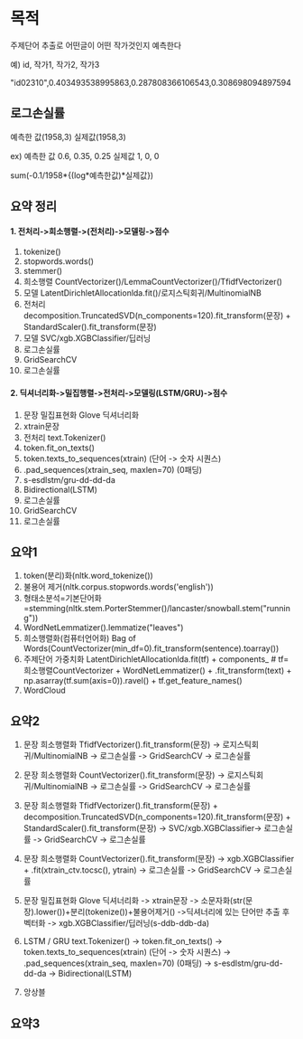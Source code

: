 # 목적
주제단어 추출로 어떤글이 어떤 작가것인지 예측한다


예) id, 작가1, 작가2, 작가3


"id02310",0.403493538995863,0.287808366106543,0.308698094897594


## 로그손실률
예측한 값(1958,3) 실제값(1958,3)


ex) 예측한 값 0.6, 0.35, 0.25  실제값 1, 0, 0


sum(-0.1/1958*{(log*예측한값)*실제값})


## 요약 정리
#### 1. 전처리->희소행렬->(전처리)->모델링->점수
1. tokenize()
2. stopwords.words()
3. stemmer() 
4. 희소행렬 CountVectorizer()/LemmaCountVectorizer()/TfidfVectorizer() 
5. 모델 LatentDirichletAllocationlda.fit()/로지스틱회귀/MultinomialNB
6. 전처리 decomposition.TruncatedSVD(n_components=120).fit_transform(문장) + StandardScaler().fit_transform(문장)
7. 모델 SVC/xgb.XGBClassifier/딥러닝
8. 로그손실률
9. GridSearchCV
10. 로그손실률
 
#### 2. 딕셔너리화->밀집행렬->전처리->모델링(LSTM/GRU)->점수
1. 문장 밀집표현화 Glove 딕셔너리화 
2. xtrain문장
3. 전처리 text.Tokenizer() 
4. token.fit_on_texts() 
5. token.texts_to_sequences(xtrain) (단어 -> 숫자 시퀀스)
6. .pad_sequences(xtrain_seq, maxlen=70) (0패딩) 
7. s-esdlstm/gru-dd-dd-da
8. Bidirectional(LSTM)
9. 로그손실률
10. GridSearchCV
11. 로그손실률



## 요약1
1. token(분리)화(nltk.word_tokenize())
2. 불용어 제거(nltk.corpus.stopwords.words('english')) 
3. 형태소분석=기본단어화=stemming(nltk.stem.PorterStemmer()/lancaster/snowball.stem("running"))
4. WordNetLemmatizer().lemmatize("leaves") 
5. 희소행렬화(컴퓨터언어화) Bag of Words(CountVectorizer(min_df=0).fit_transform(sentence).toarray())
6. 주제단어 가중치화 LatentDirichletAllocationlda.fit(tf) + components_ # tf=희소행렬CountVectorizer + WordNetLemmatizer() + .fit_transform(text) + np.asarray(tf.sum(axis=0)).ravel() + tf.get_feature_names()
7. WordCloud

## 요약2
1. 문장 희소행렬화 TfidfVectorizer().fit_transform(문장) -> 로지스틱회귀/MultinomialNB -> 로그손실률 -> GridSearchCV -> 로그손실률

2. 문장 희소행렬화 CountVectorizer().fit_transform(문장) -> 로지스틱회귀/MultinomialNB -> 로그손실률 -> GridSearchCV -> 로그손실률

3. 문장 희소행렬화 TfidfVectorizer().fit_transform(문장) + decomposition.TruncatedSVD(n_components=120).fit_transform(문장) + StandardScaler().fit_transform(문장) -> SVC/xgb.XGBClassifier-> 로그손실률 -> GridSearchCV -> 로그손실률

4. 문장 희소행렬화 CountVectorizer().fit_transform(문장) -> xgb.XGBClassifier + .fit(xtrain_ctv.tocsc(), ytrain) -> 로그손실률 -> GridSearchCV -> 로그손실률

5. 문장 밀집표현화 Glove 딕셔너리화 -> xtrain문장 -> 소문자화(str(문장).lower())+분리(tokenize())+불용어제거() ->딕셔너리에 있는 단어만 추출 후 벡터화 -> xgb.XGBClassifier/딥러닝(s-ddb-ddb-da)

6. LSTM / GRU
text.Tokenizer() -> token.fit_on_texts() -> token.texts_to_sequences(xtrain) (단어 -> 숫자 시퀀스) -> .pad_sequences(xtrain_seq, maxlen=70) (0패딩) -> s-esdlstm/gru-dd-dd-da -> Bidirectional(LSTM)

7. 앙상블

## 요약3

